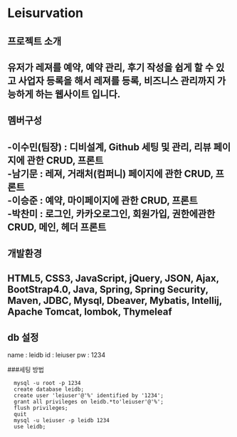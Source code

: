 # Leisurvation

## 프로젝트 소개
유저가 레져를 예약, 예약 관리, 후기 작성을 쉽게 할 수 있고 사업자 등록을 해서 레져를 등록, 비즈니스 관리까지 가능하게 하는 웹사이트 입니다.
------------------------------------------
## 멤버구성
-이수민(팀장) : 디비설계, Github 세팅 및 관리, 리뷰 페이지에 관한 CRUD, 프론트<br/>
-남기문 : 레져, 거래처(컴퍼니) 페이지에 관한 CRUD, 프론트<br/>
-이승준 : 예약, 마이페이지에 관한 CRUD, 프론트<br/>
-박찬미 : 로그인, 카카오로그인, 회원가입, 권한에관한 CRUD, 메인, 헤더 프론트
-----------------------------
## 개발환경
HTML5, CSS3, JavaScript, jQuery, JSON, Ajax, BootStrap4.0, Java, Spring, Spring Security, Maven, JDBC, Mysql, Dbeaver, Mybatis, Intellij, Apache Tomcat, lombok, Thymeleaf
-------------------
## db 설정
  name : leidb
  id : leiuser
  pw : 1234
  
  ###세팅 방법
  ```
    mysql -u root -p 1234
    create database leidb;
    create user 'leiuser'@'%' identified by '1234';
    grant all privileges on leidb.*to'leiuser'@'%';
    flush privileges;
    quit
    mysql -u leiuser -p leidb 1234
    use leidb;
 ```
